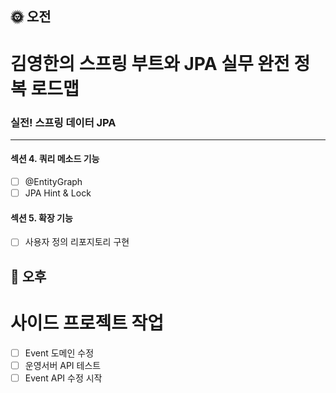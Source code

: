 ## :sun_with_face: 오전

# 김영한의 스프링 부트와 JPA 실무 완전 정복 로드맵
### 실전! 스프링 데이터 JPA
--- ---
#### 섹션 4. 쿼리 메소드 기능
- [ ] @EntityGraph
- [ ] JPA Hint & Lock

#### 섹션 5. 확장 기능
- [ ] 사용자 정의 리포지토리 구현

## :full_moon_with_face: 오후

# 사이드 프로젝트 작업

- [ ] Event 도메인 수정
- [ ] 운영서버 API 테스트
- [ ] Event API 수정 시작